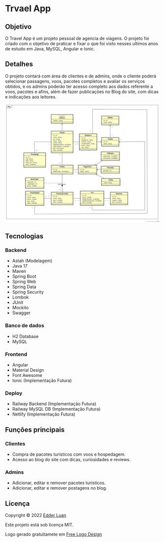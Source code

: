 # Trvael App


## Objetivo
 
O Travel App é um projeto pessoal de agencia de viagens. O projeto foi criado com o objetivo de praticar e fixar o que foi visto nesses ultimos anos de estudo em Java, MySQL, Angular e Ionic. 
 


## Detalhes

O projeto contará com área de clientes e de admins, onde o cliente poderá selecionar passagens, voos, pacotes completos e avaliar os serviços obtidos, e os admins poderão ter acesso completo aos dados referente a voos, pacotes e afins, além de fazer publicações no Blog do site, com dicas e indicações aos leitores.

<img src="https://github.com/edderluanps/travel-app/blob/b7a90bc65351851c513c0c63024d644b392e2090/documentos/Diagrama.jpg">


## Tecnologias

### Backend

* Astah (Modelagem)
* Java 17
* Maven
* Spring Boot
* Spring Web
* Spring Data
* Spring Security
* Lombok
* JUnit
* Mockito
* Swagger

### Banco de dados

* H2 Database
* MySQL

### Frontend

* Angular
* Material Design
* Font Awesome
* Ionic (Implementação Futura)

### Deploy

* Railway Backend (Implementação Futura)
* Railway MySQL DB (Implementação Futura)
* Netlify (Implementação Futura)


## Funções principais

### Clientes
* Compra de pacotes turísticos com voos e hospedagem.
* Acesso ao blog do site com dicas, curiosidades e reviews.

### Admins
* Adicionar, editar e remover pacotes turísticos.
* Adicionar, editar e remover postagens no blog.



## Licença

Copyright © 2022 <a href="https://github.com/edderluanps" >Edder Luan</a>

Este projeto está sob licença MIT.

Logo gerado gratuitamete em <a href="https://www.freelogodesign.org">Free Logo Design</a>

